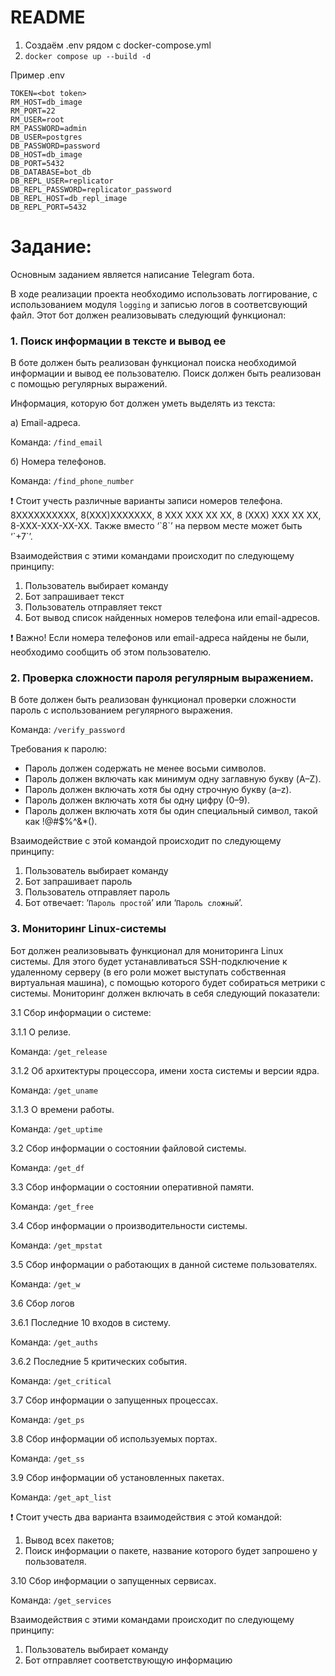 # README
1. Создаём .env рядом с docker-compose.yml
2. ```docker compose up --build -d```

Пример .env
```
TOKEN=<bot token>
RM_HOST=db_image
RM_PORT=22
RM_USER=root
RM_PASSWORD=admin
DB_USER=postgres
DB_PASSWORD=password
DB_HOST=db_image
DB_PORT=5432
DB_DATABASE=bot_db
DB_REPL_USER=replicator
DB_REPL_PASSWORD=replicator_password
DB_REPL_HOST=db_repl_image
DB_REPL_PORT=5432
```

# Задание:

Основным заданием является написание Telegram бота. 

В ходе реализации проекта необходимо использовать логгирование, с использованием модуля `logging` и записью логов в соответсвующий файл.
Этот бот должен реализовывать следующий функционал:


### 1. Поиск информации в тексте и вывод ее

В боте должен быть реализован функционал поиска необходимой информации и вывод ее пользователю. Поиск должен быть реализован с помощью регулярных выражений.

Информация, которую бот должен уметь выделять из текста: 

а) Email-адреса. 

Команда: `/find_email`

б) Номера телефонов. 

Команда: `/find_phone_number`

<aside>
❗ Стоит учесть различные варианты записи номеров телефона. 8XXXXXXXXXX, 8(XXX)XXXXXXX, 8 XXX XXX XX XX, 8 (XXX) XXX XX XX, 8-XXX-XXX-XX-XX. Также вместо ‘`8`’ на первом месте может быть ‘`+7`’.

</aside>

Взаимодействия с этими командами происходит по следующему принципу:

1. Пользователь выбирает команду
2. Бот запрашивает текст
3. Пользователь отправляет текст
4. Бот вывод список найденных номеров телефона или email-адресов.

<aside>
❗ Важно! Если номера телефонов или email-адреса найдены не были, необходимо сообщить об этом пользователю.

</aside>

### 2. Проверка сложности пароля регулярным выражением.

В боте должен быть реализован функционал проверки сложности пароль с использованием регулярного выражения.

Команда: `/verify_password`

Требования к паролю:

- Пароль должен содержать не менее восьми символов.
- Пароль должен включать как минимум одну заглавную букву (A–Z).
- Пароль должен включать хотя бы одну строчную букву (a–z).
- Пароль должен включать хотя бы одну цифру (0–9).
- Пароль должен включать хотя бы один специальный символ, такой как !@#$%^&*().

Взаимодействие с этой командой происходит по следующему принципу:

1. Пользователь выбирает команду
2. Бот запрашивает пароль
3. Пользователь отправляет пароль
4. Бот отвечает: ‘`Пароль простой`’ или ‘`Пароль сложный`’.

### 3. Мониторинг Linux-системы

Бот должен реализовывать функционал для мониторинга Linux системы. Для этого будет устанавливаться SSH-подключение к удаленному серверу (в его роли может выступать собственная виртуальная машина), с помощью которого будет собираться метрики с системы. Мониторинг должен включать в себя следующий показатели:

3.1 Сбор информации о системе:

3.1.1 О релизе. 

Команда: `/get_release`

3.1.2 Об архитектуры процессора, имени хоста системы и версии ядра. 

Команда: `/get_uname`

3.1.3 О времени работы. 

Команда: `/get_uptime`

3.2 Сбор информации о состоянии файловой системы. 

Команда: `/get_df`

3.3 Сбор информации о состоянии оперативной памяти. 

Команда: `/get_free`

3.4 Сбор информации о производительности системы. 

Команда: `/get_mpstat`

3.5 Сбор информации о работающих в данной системе пользователях. 

Команда: `/get_w`

3.6 Сбор логов

3.6.1 Последние 10 входов в систему. 

Команда: `/get_auths`

3.6.2 Последние 5 критических события. 

Команда: `/get_critical`

3.7 Сбор информации о запущенных процессах. 

Команда: `/get_ps`

3.8 Сбор информации об используемых портах. 

Команда: `/get_ss`

3.9 Сбор информации об установленных пакетах. 

Команда: `/get_apt_list`

<aside>
❗ Стоит учесть два варианта взаимодействия с этой командой:

1. Вывод всех пакетов;
2. Поиск информации о пакете, название которого будет запрошено у пользователя.
</aside>

3.10 Сбор информации о запущенных сервисах. 

Команда: `/get_services`

Взаимодействия с этими командами происходит по следующему принципу:

1. Пользователь выбирает команду
2. Бот отправляет соответствующую информацию
